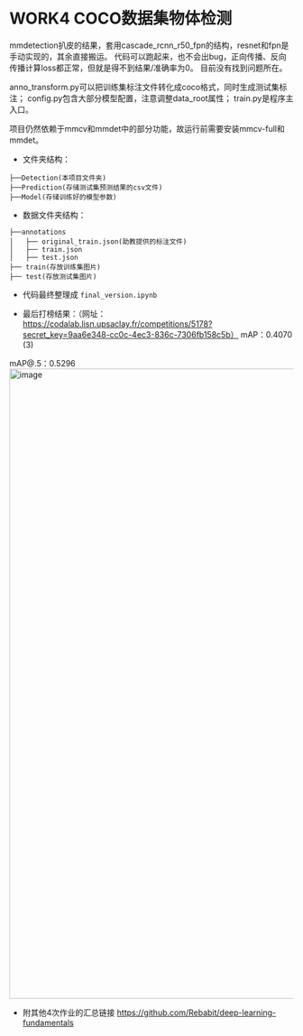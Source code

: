 # WORK4 COCO数据集物体检测

mmdetection扒皮的结果，套用cascade_rcnn_r50_fpn的结构，resnet和fpn是手动实现的，其余直接搬运。
代码可以跑起来，也不会出bug，正向传播、反向传播计算loss都正常，但就是得不到结果/准确率为0。
目前没有找到问题所在。

anno_transform.py可以把训练集标注文件转化成coco格式，同时生成测试集标注；
config.py包含大部分模型配置，注意调整data_root属性；
train.py是程序主入口。

项目仍然依赖于mmcv和mmdet中的部分功能，故运行前需要安装mmcv-full和mmdet。


- 文件夹结构：
```commandline
├──Detection(本项目文件夹)
├──Prediction(存储测试集预测结果的csv文件)
├──Model(存储训练好的模型参数)
```


- 数据文件夹结构：
```commandline
├──annotations
│   ├── original_train.json(助教提供的标注文件)
│   ├── train.json
│   ├── test.json
├── train(存放训练集图片)
├── test(存放测试集图片)
```
- 代码最终整理成 `final_version.ipynb`

- 最后打榜结果：（网址：https://codalab.lisn.upsaclay.fr/competitions/5178?secret_key=9aa6e348-cc0c-4ec3-836c-7306fb158c5b）
mAP：0.4070 (3)

mAP@.5：0.5296
<img width="1117" alt="image" src="https://user-images.githubusercontent.com/78467774/224551446-a9ae15aa-0fe2-454c-bbeb-b7b0b11aa504.png">

- 附其他4次作业的汇总链接
https://github.com/Rebabit/deep-learning-fundamentals
